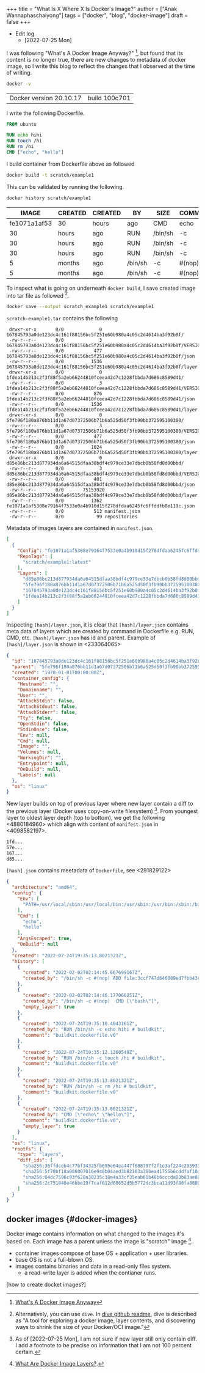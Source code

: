+++
title = "What Is X Where X Is Docker's Image?"
author = ["Anak Wannaphaschaiyong"]
tags = ["docker", "blog", "docker-image"]
draft = false
+++

-   Edit log
    -   <span class="timestamp-wrapper"><span class="timestamp">[2022-07-25 Mon]</span></span>

I was following "What's A Docker Image Anyway?"&nbsp;[^fn:1], but found that its content is no longer true, there are new changes to metadata of docker image, so I write this blog to reflect the changes that I observed at the time of writing.

```sh
docker -v
```

|                         |               |
|-------------------------|---------------|
| Docker version 20.10.17 | build 100c701 |

I write the following Dockerfile.

```Dockerfile
FROM ubuntu

RUN echo hihi
RUN touch /hi
RUN rm /hi
CMD ["echo", "hello"]
```

I build container from Dockerfile above as followed

```sh
docker build -t scratch/example1
```

This can be validated by running the following.

```sh
docker history scratch/example1
```

| IMAGE        | CREATED | CREATED | BY      | SIZE    | COMMENT |       |                      |                        |          |    |                        |
|--------------|---------|---------|---------|---------|---------|-------|----------------------|------------------------|----------|----|------------------------|
| fe1071a1af53 | 30      | hours   | ago     | CMD     | echo    | hello | 0B                   | buildkit.dockerfile.v0 |          |    |                        |
| 30           | hours   | ago     | RUN     | /bin/sh | -c      | rm    | /hi                  | #                      | buildkit | 0B | buildkit.dockerfile.v0 |
| 30           | hours   | ago     | RUN     | /bin/sh | -c      | touch | /hi                  | #                      | buildkit | 0B | buildkit.dockerfile.v0 |
| 30           | hours   | ago     | RUN     | /bin/sh | -c      | echo  | hihi                 | #                      | buildkit | 0B | buildkit.dockerfile.v0 |
| 5            | months  | ago     | /bin/sh | -c      | #(nop)  | CMD   | bash                 | 0B                     |          |    |                        |
| 5            | months  | ago     | /bin/sh | -c      | #(nop)  | ADD   | <3ccf747d646089ed7>… | 72.8MB                 |          |    |                        |

To inspect what is going on underneath `docker build`, I save created image into tar file as followed&nbsp;[^fn:2].

```sh
docker save --output scratch_example1 scratch/example1
```

`scratch-example1.tar` contains the following

```tar
 drwxr-xr-x       0/0             0 167845793a0de123dc4c161f88156bc5f251e60b980a4c05c2d4614ba3f92b0f/
 -rw-r--r--       0/0             3 167845793a0de123dc4c161f88156bc5f251e60b980a4c05c2d4614ba3f92b0f/VERSION
 -rw-r--r--       0/0           477 167845793a0de123dc4c161f88156bc5f251e60b980a4c05c2d4614ba3f92b0f/json
 -rw-r--r--       0/0          1536 167845793a0de123dc4c161f88156bc5f251e60b980a4c05c2d4614ba3f92b0f/layer.tar
 drwxr-xr-x       0/0             0 1fdea14b213c2f3f88f5a2eb66244810fceea42d7c1228fbbda7d686c8589d41/
 -rw-r--r--       0/0             3 1fdea14b213c2f3f88f5a2eb66244810fceea42d7c1228fbbda7d686c8589d41/VERSION
 -rw-r--r--       0/0           876 1fdea14b213c2f3f88f5a2eb66244810fceea42d7c1228fbbda7d686c8589d41/json
 -rw-r--r--       0/0          1536 1fdea14b213c2f3f88f5a2eb66244810fceea42d7c1228fbbda7d686c8589d41/layer.tar
 drwxr-xr-x       0/0             0 5fe796f180a876bb11d1a67d07372506b71b6a525d50f3fb90bb372595100380/
 -rw-r--r--       0/0             3 5fe796f180a876bb11d1a67d07372506b71b6a525d50f3fb90bb372595100380/VERSION
 -rw-r--r--       0/0           477 5fe796f180a876bb11d1a67d07372506b71b6a525d50f3fb90bb372595100380/json
 -rw-r--r--       0/0          1024 5fe796f180a876bb11d1a67d07372506b71b6a525d50f3fb90bb372595100380/layer.tar
 drwxr-xr-x       0/0             0 d85e86bc213d877934da6a64515dfaa38bdf4c979ce33e7dbcb0b58fd8d00bbd/
 -rw-r--r--       0/0             3 d85e86bc213d877934da6a64515dfaa38bdf4c979ce33e7dbcb0b58fd8d00bbd/VERSION
 -rw-r--r--       0/0           401 d85e86bc213d877934da6a64515dfaa38bdf4c979ce33e7dbcb0b58fd8d00bbd/json
 -rw-r--r--       0/0       75153920 d85e86bc213d877934da6a64515dfaa38bdf4c979ce33e7dbcb0b58fd8d00bbd/layer.tar
 -rw-r--r--       0/0          1362 fe1071a1af5308e79164f7533e0a4b910d15f278dfdaa6245fc6ffddfb8e119c.json
 -rw-r--r--       0/0           513 manifest.json
 -rw-r--r--       0/0            99 repositories
```

Metadata of images layers are contained in `manifest.json`.

<a id="code-snippet--4098582197"></a>
```json
[
  {
    "Config": "fe1071a1af5308e79164f7533e0a4b910d15f278dfdaa6245fc6ffddfb8e119c.json",
    "RepoTags": [
      "scratch/example1:latest"
    ],
    "Layers": [
      "d85e86bc213d877934da6a64515dfaa38bdf4c979ce33e7dbcb0b58fd8d00bbd/layer.tar",
      "5fe796f180a876bb11d1a67d07372506b71b6a525d50f3fb90bb372595100380/layer.tar",
      "167845793a0de123dc4c161f88156bc5f251e60b980a4c05c2d4614ba3f92b0f/layer.tar",
      "1fdea14b213c2f3f88f5a2eb66244810fceea42d7c1228fbbda7d686c8589d41/layer.tar"
    ]
  }
]
```

Inspecting `[hash]/layer.json`, it is clear that `[hash]/layer.json` contains meta data of layers which are created by command in Dockerfile e.g. RUN, CMD, etc. `[hash]/layer.json` has id and parent. Example of `[hash]/layer.json` is shown in <233064065>

<a id="code-snippet--233064065"></a>
```json
{
  "id": "167845793a0de123dc4c161f88156bc5f251e60b980a4c05c2d4614ba3f92b0f",
  "parent": "5fe796f180a876bb11d1a67d07372506b71b6a525d50f3fb90bb372595100380",
  "created": "1970-01-01T00:00:00Z",
  "container_config": {
    "Hostname": "",
    "Domainname": "",
    "User": "",
    "AttachStdin": false,
    "AttachStdout": false,
    "AttachStderr": false,
    "Tty": false,
    "OpenStdin": false,
    "StdinOnce": false,
    "Env": null,
    "Cmd": null,
    "Image": "",
    "Volumes": null,
    "WorkingDir": "",
    "Entrypoint": null,
    "OnBuild": null,
    "Labels": null
  },
  "os": "linux"
}
```

New layer builds on top of previous layer where new layer contain a diff to the previous layer (Docker uses copy-on-write filesystem)&nbsp;[^fn:3]. From youngest layer to oldest layer depth (top to bottom), we get the following <4880184960> which align with content of `manifest.json` in <4098582197>.

<a id="code-snippet--4880184960"></a>
```org
1fd...
57e...
167...
d85...
```

`[hash].json` contains meetadata of `Dockerfile`, see <291829122>

<a id="code-snippet--291829122"></a>
```json
{
  "architecture": "amd64",
  "config": {
    "Env": [
      "PATH=/usr/local/sbin:/usr/local/bin:/usr/sbin:/usr/bin:/sbin:/bin"
    ],
    "Cmd": [
      "echo",
      "hello"
    ],
    "ArgsEscaped": true,
    "OnBuild": null
  },
  "created": "2022-07-24T19:35:13.8021321Z",
  "history": [
    {
      "created": "2022-02-02T02:14:45.667699167Z",
      "created_by": "/bin/sh -c #(nop) ADD file:3ccf747d646089ed7fbb43c40c45dd43e86f0674115f856efada93c7e4a63624 in / "
    },
    {
      "created": "2022-02-02T02:14:46.177066251Z",
      "created_by": "/bin/sh -c #(nop)  CMD [\"bash\"]",
      "empty_layer": true
    },
    {
      "created": "2022-07-24T19:35:10.4043161Z",
      "created_by": "RUN /bin/sh -c echo hihi # buildkit",
      "comment": "buildkit.dockerfile.v0"
    },
    {
      "created": "2022-07-24T19:35:12.1260549Z",
      "created_by": "RUN /bin/sh -c touch /hi # buildkit",
      "comment": "buildkit.dockerfile.v0"
    },
    {
      "created": "2022-07-24T19:35:13.8021321Z",
      "created_by": "RUN /bin/sh -c rm /hi # buildkit",
      "comment": "buildkit.dockerfile.v0"
    },
    {
      "created": "2022-07-24T19:35:13.8021321Z",
      "created_by": "CMD [\"echo\" \"hello\"]",
      "comment": "buildkit.dockerfile.v0",
      "empty_layer": true
    }
  ],
  "os": "linux",
  "rootfs": {
    "type": "layers",
    "diff_ids": [
      "sha256:36ffdceb4c77bf34325fb695e64ea447f688797f2f1e3af224c29593310578d2",
      "sha256:5f70bf18a086007016e948b04aed3b82103a36bea41755b6cddfaf10ace3c6ef",
      "sha256:04dc7596c93f628a30235c38a4a33cf35eab61b48b6cccda83b83ae8646021e1",
      "sha256:2c751040e46bbe19f7caf612d68652d5b5772dc3bca11d93f86fa888087217d2"
    ]
  }
}
```


## docker images {#docker-images}

Docker image contains information on what changed to the images it's based on. Each image has a parent unless the image is "scratch" image&nbsp;[^fn:4].

-   container images compose of base OS + application + user libraries.
-   base OS is not a full-blown OS.
-   images contains binaries and data in a read-only files system.
    -   a read-write layer is added when the contianer runs.

[how to create docket images?]

[^fn:1]: [What's A Docker Image Anyway](https://vsupalov.com/whats-a-docker-image/)
[^fn:2]: Alternatively, you can use `dive`. In [dive github readme](https://github.com/wagoodman/dive), dive is described as "A tool for exploring a docker image, layer contents, and discovering ways to shrink the size of your Docker/OCI image."
[^fn:3]: As of <span class="timestamp-wrapper"><span class="timestamp">[2022-07-25 Mon]</span></span>, I am not sure if new layer still only contain diff. I add a footnote to be precise on information that I am not 100 percent certain.
[^fn:4]: [What Are Docker Image Layers?](https://vsupalov.com/docker-image-layers/#:~:text=Each%20layer%2C%20is%20a%20complete,%2Dfriendly%20name%3Atag%20pair).
